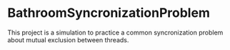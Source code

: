 # BathroomSyncronizationProblem

This project is a simulation to practice a common syncronization problem about mutual exclusion between threads.
